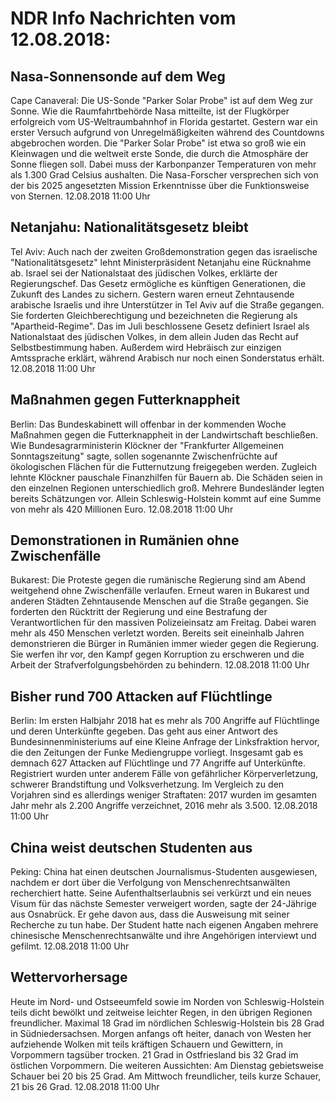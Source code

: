 # NDR Info Nachrichten vom 12.08.2018:


## Nasa-Sonnensonde auf dem Weg
Cape Canaveral: Die US-Sonde "Parker Solar Probe" ist auf dem Weg zur Sonne. Wie die Raumfahrtbehörde Nasa mitteilte, ist der Flugkörper erfolgreich vom US-Weltraumbahnhof in Florida gestartet. Gestern war ein erster Versuch aufgrund von Unregelmäßigkeiten während des Countdowns abgebrochen worden. Die "Parker Solar Probe" ist etwa so groß wie ein Kleinwagen und die weltweit erste Sonde, die durch die Atmosphäre der Sonne fliegen soll. Dabei muss der Karbonpanzer Temperaturen von mehr als 1.300 Grad Celsius aushalten. Die Nasa-Forscher versprechen sich von der bis 2025 angesetzten Mission Erkenntnisse über die Funktionsweise von Sternen. 12.08.2018 11:00 Uhr 

## Netanjahu: Nationalitätsgesetz bleibt
Tel Aviv: Auch nach der zweiten Großdemonstration gegen das israelische "Nationalitätsgesetz" lehnt Ministerpräsident Netanjahu eine Rücknahme ab. Israel sei der Nationalstaat des jüdischen Volkes, erklärte der Regierungschef. Das Gesetz ermögliche es künftigen Generationen, die Zukunft des Landes zu sichern. Gestern waren erneut Zehntausende arabische Israelis und ihre Unterstützer in Tel Aviv auf die Straße gegangen. Sie forderten Gleichberechtigung und bezeichneten die Regierung als "Apartheid-Regime". Das im Juli beschlossene Gesetz definiert Israel als Nationalstaat des jüdischen Volkes, in dem allein Juden das Recht auf Selbstbestimmung haben. Außerdem wird Hebräisch zur einzigen Amtssprache erklärt, während Arabisch nur noch einen Sonderstatus erhält. 12.08.2018 11:00 Uhr 

## Maßnahmen gegen Futterknappheit
Berlin: Das Bundeskabinett will offenbar in der kommenden Woche Maßnahmen gegen die Futterknappheit in der Landwirtschaft beschließen. Wie Bundesagrarministerin Klöckner der "Frankfurter Allgemeinen Sonntagszeitung" sagte, sollen sogenannte Zwischenfrüchte auf ökologischen Flächen für die Futternutzung freigegeben werden. Zugleich lehnte Klöckner pauschale Finanzhilfen für Bauern ab. Die Schäden seien in den einzelnen Regionen unterschiedlich groß. Mehrere Bundesländer legten bereits Schätzungen vor. Allein Schleswig-Holstein kommt auf eine Summe von mehr als 420 Millionen Euro. 12.08.2018 11:00 Uhr 

## Demonstrationen in Rumänien ohne Zwischenfälle
Bukarest: Die Proteste gegen die rumänische  Regierung sind am Abend weitgehend ohne Zwischenfälle verlaufen. Erneut waren in Bukarest und anderen Städten Zehntausende Menschen auf die Straße gegangen. Sie forderten den Rücktritt der Regierung und eine Bestrafung der Verantwortlichen für den massiven Polizeieinsatz am Freitag. Dabei waren mehr als 450 Menschen verletzt worden. Bereits seit eineinhalb Jahren demonstrieren die Bürger in Rumänien immer wieder gegen die Regierung. Sie werfen ihr vor, den Kampf gegen Korruption zu erschweren und die Arbeit der Strafverfolgungsbehörden zu behindern. 12.08.2018 11:00 Uhr 

## Bisher rund 700 Attacken auf Flüchtlinge
Berlin: Im ersten Halbjahr 2018 hat es mehr als 700 Angriffe auf Flüchtlinge und deren Unterkünfte gegeben. Das geht aus einer Antwort des Bundesinnenministeriums auf eine Kleine Anfrage der Linksfraktion hervor, die den Zeitungen der Funke Mediengruppe vorliegt. Insgesamt gab es demnach 627 Attacken auf Flüchtlinge und 77 Angriffe auf Unterkünfte. Registriert wurden unter anderem Fälle von gefährlicher Körperverletzung, schwerer Brandstiftung und Volksverhetzung. Im Vergleich zu den Vorjahren sind es allerdings weniger Straftaten: 2017 wurden im gesamten Jahr mehr als 2.200 Angriffe verzeichnet, 2016 mehr als 3.500. 12.08.2018 11:00 Uhr 

## China weist deutschen Studenten aus
Peking: China hat einen deutschen Journalismus-Studenten ausgewiesen, nachdem er dort über die Verfolgung von Menschenrechtsanwälten recherchiert hatte. Seine Aufenthaltserlaubnis sei verkürzt und ein neues Visum für das nächste Semester verweigert worden, sagte der 24-Jährige aus Osnabrück. Er gehe davon aus, dass die Ausweisung mit seiner Recherche zu tun habe. Der Student hatte nach eigenen Angaben mehrere chinesische Menschenrechtsanwälte und ihre Angehörigen interviewt und gefilmt. 12.08.2018 11:00 Uhr 

## Wettervorhersage
Heute im Nord- und Ostseeumfeld sowie im Norden von Schleswig-Holstein teils dicht bewölkt und zeitweise leichter Regen, in den übrigen Regionen freundlicher. Maximal 18 Grad im nördlichen Schleswig-Holstein bis 28 Grad in Südniedersachsen. Morgen anfangs oft heiter, danach von Westen her aufziehende Wolken mit teils kräftigen Schauern und Gewittern, in Vorpommern tagsüber trocken. 21 Grad in Ostfriesland bis 32 Grad im östlichen Vorpommern. Die weiteren Aussichten: Am Dienstag gebietsweise Schauer bei 20 bis 25 Grad. Am Mittwoch freundlicher, teils kurze Schauer, 21 bis 26 Grad. 12.08.2018 11:00 Uhr 
